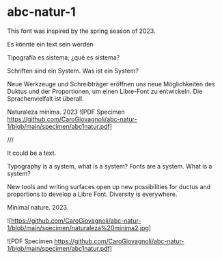 # abc-natur-1
This font was inspired by the spring season of 2023.

Es könnte ein text sein werden 

Tipografía es sistema, ¿qué es sistema? 

Schriften sind ein System. Was ist ein System?

Neue Werkzeuge und Schreibträger eröffnen uns neue Möglichkeiten des Duktus und der Proportionen, um einen Libre-Font zu entwickeln. Die Sprachenvielfalt ist überall.

Naturaleza mínima. 2023
![PDF Specimen https://github.com/CaroGiovagnoli/abc-natur-1/blob/main/specimen/abc1natur.pdf]

///

It could be a text.

Typography is a system, what is a system?
Fonts are a system. What is a system?

New tools and writing surfaces open up new possibilities for ductus and proportions to develop a Libre Font. Diversity is everywhere.

Minimal nature. 2023.

![https://github.com/CaroGiovagnoli/abc-natur-1/blob/main/specimen/naturaleza%20minima2.jpg]

![PDF Specimen https://github.com/CaroGiovagnoli/abc-natur-1/blob/main/specimen/abc1natur.pdf]
